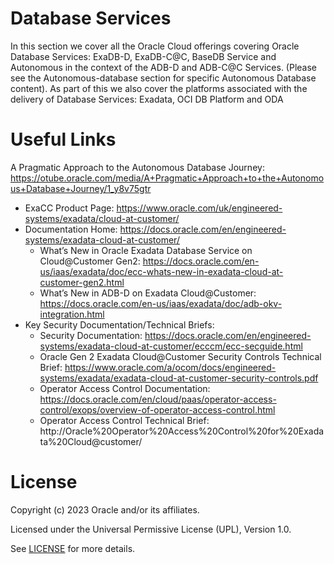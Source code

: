 # Database Services
In this section we cover all the Oracle Cloud offerings covering Oracle Database Services: ExaDB-D, ExaDB-C@C, BaseDB Service and Autonomous in the context of the ADB-D and ADB-C@C Services. (Please see the Autonomous-database section for specific Autonomous Database content). As part of this we also cover the platforms associated with the delivery of Database Services: Exadata, OCI DB Platform and ODA

# Useful Links

A Pragmatic Approach to the Autonomous Database Journey: https://otube.oracle.com/media/A+Pragmatic+Approach+to+the+Autonomous+Database+Journey/1_y8v75gtr

* ExaCC Product Page: https://www.oracle.com/uk/engineered-systems/exadata/cloud-at-customer/
* Documentation Home: https://docs.oracle.com/en/engineered-systems/exadata-cloud-at-customer/
    * What’s New in Oracle Exadata Database Service on Cloud@Customer Gen2: https://docs.oracle.com/en-us/iaas/exadata/doc/ecc-whats-new-in-exadata-cloud-at-customer-gen2.html
    * What’s New in ADB-D on Exadata Cloud@Customer: https://docs.oracle.com/en-us/iaas/exadata/doc/adb-okv-integration.html
* Key Security Documentation/Technical Briefs:
    * Security Documentation: https://docs.oracle.com/en/engineered-systems/exadata-cloud-at-customer/ecccm/ecc-secguide.html
    * Oracle Gen 2 Exadata Cloud@Customer Security Controls Technical Brief: https://www.oracle.com/a/ocom/docs/engineered-systems/exadata/exadata-cloud-at-customer-security-controls.pdf
    * Operator Access Control Documentation: https://docs.oracle.com/en/cloud/paas/operator-access-control/exops/overview-of-operator-access-control.html
    * Operator Access Control Technical Brief: http://Oracle%20Operator%20Access%20Control%20for%20Exadata%20Cloud@customer/


 

# License

Copyright (c) 2023 Oracle and/or its affiliates.

Licensed under the Universal Permissive License (UPL), Version 1.0.

See [LICENSE](https://github.com/oracle-devrel/technology-engineering/blob/folder-structure/LICENSE) for more details.
